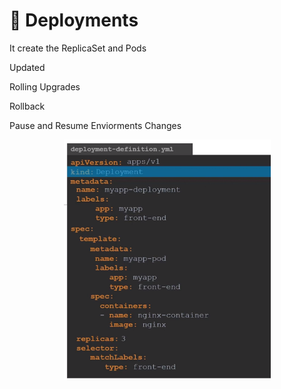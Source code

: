 # 🚀 Deployments

It create the ReplicaSet and Pods

Updated

Rolling Upgrades

Rollback

Pause and Resume Enviorments Changes



<div align="center">

<figure><img src="../.gitbook/assets/image (1) (1).png" alt="" width="331"><figcaption></figcaption></figure>

</div>

&#x20;
